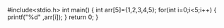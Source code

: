 #include<stdio.h>
int main()
{
int arr[5]={1,2,3,4,5};
for(int i=0;i<5;i++)
{
printf("%d" ,arr[i]);
}
return 0;
}

